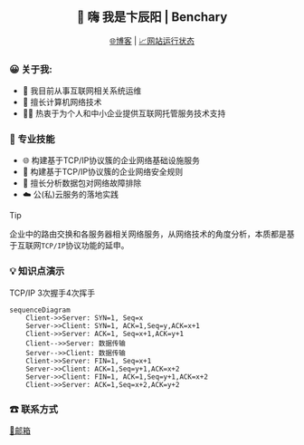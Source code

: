 <h2 align="center">👋 嗨 我是卞辰阳 | Benchary</h2>
<p align="center">
  <a href="https://benchary.github.io/">🌐博客</a> |
  <a href="">📈网站运行状态</a>
</p>
  
<!--
**beercrab/beercrab** is a ✨ _special_ ✨ repository because its `README.md` (this file) appears on your GitHub profile.
-->

### 😀 关于我:

- 💼 我目前从事互联网相关系统运维
- 🔭 擅长计算机网络技术
- 👨‍💻 热衷于为个人和中小企业提供互联网托管服务技术支持

### 🧰 专业技能

- 🌐 构建基于TCP/IP协议簇的企业网络基础设施服务
- 🚧 构建基于TCP/IP协议簇的企业网络安全规则
- 🔎 擅长分析数据包对网络故障排除
- ☁️ 公(私)云服务的落地实践

> [!TIP]
> 企业中的路由交换和各服务器相关网络服务，从网络技术的角度分析，本质都是基于互联网`TCP/IP`协议功能的延申。


### 💡 知识点演示

TCP/IP 3次握手4次挥手

```mermaid
sequenceDiagram
    Client->>Server: SYN=1, Seq=x
    Server->>Client: SYN=1, ACK=1,Seq=y,ACK=x+1
    Client->>Server: ACK=1, Seq=x+1,ACK=y+1
    Client-->>Server: 数据传输
    Server-->>Client: 数据传输
    Client->>Server: FIN=1, Seq=x+1
    Server->>Client: ACK=1,Seq=y+1,ACK=x+2
    Server->>Client: FIN=1, ACK=1,Seq=y+1,ACK=x+2
    Client->>Server: ACK=1,Seq=x+2,ACK=y+2
```  

### ☎ 联系方式

<a href="mailto:392729038@qq.com">📮邮箱</a>






















